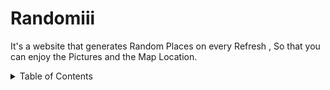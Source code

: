 # Randomiii
It's a website that generates Random Places on every Refresh , So that you can enjoy the Pictures and the Map Location.
<!-- TABLE OF CONTENTS -->
<details>
  <summary>Table of Contents</summary>
  <ol>
    <ul>
      <a href="#about-the-project">About The Project</a>
      <ul>
        <li><a href="#built-with">Built With</a></li>
      </ul>
    </ul>
  </ol>
</details>
